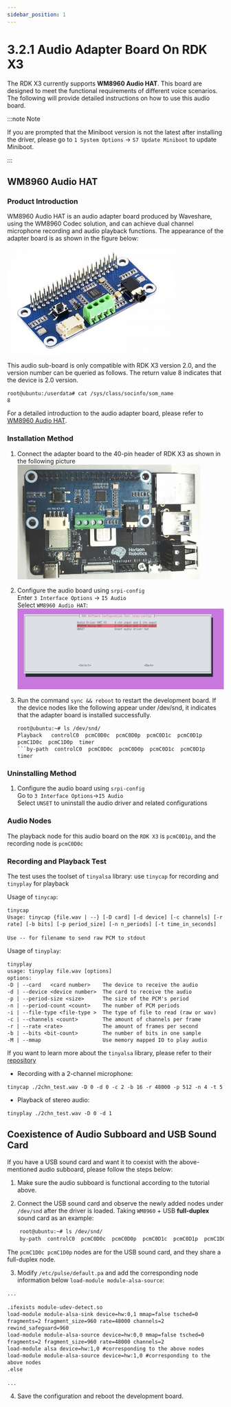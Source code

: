 ```yaml
---
sidebar_position: 1
---
```

# 3.2.1 Audio Adapter Board On RDK X3

The RDK X3 currently supports **WM8960 Audio HAT**. This board are designed to meet the functional requirements of different voice scenarios. The following will provide detailed instructions on how to use this audio board.

:::note Note

If you are prompted that the Miniboot version is not the latest after installing the driver, please go to `1 System Options` -> `S7 Update Miniboot` to update Miniboot.

:::


## WM8960 Audio HAT

### Product Introduction

WM8960 Audio HAT is an audio adapter board produced by Waveshare, using the WM8960 Codec solution, and can achieve dual channel microphone recording and audio playback functions. The appearance of the adapter board is as shown in the figure below:

![image-audio-wm8960](../../../../../../static/img/03_Basic_Application/02_audio/image/image-audio-wm8960.jpg)

This audio sub-board is only compatible with RDK X3 version 2.0, and the version number can be queried as follows. The return value 8 indicates that the device is 2.0 version.
```shell
root@ubuntu:/userdata# cat /sys/class/socinfo/som_name
8
```

For a detailed introduction to the audio adapter board, please refer to [WM8960 Audio HAT](https://www.waveshare.net/wiki/WM8960_Audio_HAT).

### Installation Method

1. Connect the adapter board to the 40-pin header of RDK X3 as shown in the following picture  
![image-wm8960-audio-hat-setup](../../../../../../static/img/03_Basic_Application/02_audio/image/image-wm8960-audio-hat-setup.jpg)

2. Configure the audio board using `srpi-config`  
Enter `3 Interface Options` -> `I5 Audio`  
Select `WM8960 Audio HAT`:
![image-audio-driver-hat-config00](../../../../../../static/img/03_Basic_Application/02_audio/image/image-audio-driver-hat-config01.png) 

3. Run the command `sync && reboot` to restart the development board. If the device nodes like the following appear under /dev/snd, it indicates that the adapter board is installed successfully.
    ```shell
    root@ubuntu:~# ls /dev/snd/
    Playback   controlC0  pcmC0D0c  pcmC0D0p  pcmC0D1c  pcmC0D1p  pcmC1D0c  pcmC1D0p  timer
    ```by-path  controlC0  pcmC0D0c  pcmC0D0p  pcmC0D1c  pcmC0D1p  timer
    ```

### Uninstalling Method
1. Configure the audio board using `srpi-config`   
Go to `3 Interface Options`->`I5 Audio`  
Select `UNSET` to uninstall the audio driver and related configurations

### Audio Nodes
The playback node for this audio board on the `RDK X3` is `pcmC0D1p`, and the recording node is `pcmC0D0c`

### Recording and Playback Test

The test uses the toolset of `tinyalsa` library: use `tinycap` for recording and `tinyplay` for playback

Usage of `tinycap`:
```shell
tinycap
Usage: tinycap {file.wav | --} [-D card] [-d device] [-c channels] [-r rate] [-b bits] [-p period_size] [-n n_periods] [-t time_in_seconds]

Use -- for filename to send raw PCM to stdout
```
Usage of `tinyplay`:
```shell
tinyplay
usage: tinyplay file.wav [options]
options:
-D | --card   <card number>    The device to receive the audio
-d | --device <device number>  The card to receive the audio
-p | --period-size <size>      The size of the PCM's period
-n | --period-count <count>    The number of PCM periods
-i | --file-type <file-type >  The type of file to read (raw or wav)
-c | --channels <count>        The amount of channels per frame
-r | --rate <rate>             The amount of frames per second
-b | --bits <bit-count>        The number of bits in one sample
-M | --mmap                    Use memory mapped IO to play audio
```
If you want to learn more about the `tinyalsa` library, please refer to their [repository](https://github.com/tinyalsa/tinyalsa)



- Recording with a 2-channel microphone:

```
tinycap ./2chn_test.wav -D 0 -d 0 -c 2 -b 16 -r 48000 -p 512 -n 4 -t 5
```

- Playback of stereo audio:

```
tinyplay ./2chn_test.wav -D 0 -d 1
```


## Coexistence of Audio Subboard and USB Sound Card

If you have a USB sound card and want it to coexist with the above-mentioned audio subboard, please follow the steps below:

1. Make sure the audio subboard is functional according to the tutorial above.

2. Connect the USB sound card and observe the newly added nodes under `/dev/snd` after the driver is loaded. Taking `WM8960` + USB **full-duplex** sound card as an example:
```bash
    root@ubuntu:~# ls /dev/snd/
    by-path  controlC0  pcmC0D0c  pcmC0D0p  pcmC0D1c  pcmC0D1p  pcmC1D0c  pcmC1D0p  timer
```
The `pcmC1D0c pcmC1D0p` nodes are for the USB sound card, and they share a full-duplex node.

3. Modify `/etc/pulse/default.pa` and add the corresponding node information below `load-module module-alsa-source`:
```apacheconf
...

.ifexists module-udev-detect.so
load-module module-alsa-sink device=hw:0,1 mmap=false tsched=0 fragments=2 fragment_size=960 rate=48000 channels=2 rewind_safeguard=960
load-module module-alsa-source device=hw:0,0 mmap=false tsched=0 fragments=2 fragment_size=960 rate=48000 channels=2
load-module alsa device=hw:1,0 #corresponding to the above nodes
load-module module-alsa-source device=hw:1,0 #corresponding to the above nodes
.else

...
```

4. Save the configuration and reboot the development board.